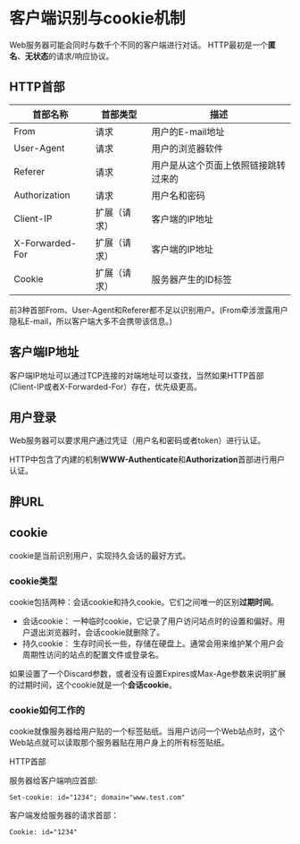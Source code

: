 # 客户端识别与cookie机制
Web服务器可能会同时与数千个不同的客户端进行对话。
HTTP最初是一个**匿名**、**无状态**的请求/响应协议。
## HTTP首部

| 首部名称 | 首部类型 | 描述 |
| -------- |---------- | --------- |
| From | 请求 | 用户的E-mail地址 |
| User-Agent | 请求 | 用户的浏览器软件 |
| Referer | 请求 | 用户是从这个页面上依照链接跳转过来的 |
| Authorization | 请求 | 用户名和密码 |
| Client-IP | 扩展（请求） | 客户端的IP地址 |
| X-Forwarded-For | 扩展（请求） | 客户端的IP地址 |
| Cookie | 扩展（请求） | 服务器产生的ID标签 |

前3种首部From、User-Agent和Referer都不足以识别用户。(From牵涉泄露用户隐私E-mail，所以客户端大多不会携带该信息。)

## 客户端IP地址
客户端IP地址可以通过TCP连接的对端地址可以查找，当然如果HTTP首部(Client-IP或者X-Forwarded-For）存在，优先级更高。

## 用户登录
Web服务器可以要求用户通过凭证（用户名和密码或者token）进行认证。

HTTP中包含了内建的机制**WWW-Authenticate**和**Authorization**首部进行用户认证。

## 胖URL

## cookie
cookie是当前识别用户，实现持久会话的最好方式。
### cookie类型
cookie包括两种：会话cookie和持久cookie。它们之间唯一的区别**过期时间**。

* 会话cookie： 一种临时cookie，它记录了用户访问站点时的设置和偏好。用户退出浏览器时，会话cookie就删除了。
* 持久cookie： 生存时间长一些，存储在硬盘上。通常会用来维护某个用户会周期性访问的站点的配置文件或登录名。

如果设置了一个Discard参数，或者没有设置Expires或Max-Age参数来说明扩展的过期时间，这个cookie就是一个**会话cookie**。

### cookie如何工作的
cookie就像服务器给用户贴的一个标签贴纸。当用户访问一个Web站点时，这个Web站点就可以读取那个服务器贴在用户身上的所有标签贴纸。

HTTP首部

服务器给客户端响应首部:

```
Set-cookie: id="1234"; domain="www.test.com"
```

客户端发给服务器的请求首部：

```
Cookie: id="1234"
```



